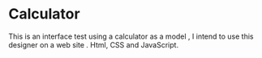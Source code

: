 # Calculator


This is an interface test using a calculator as a model , I intend to use this designer on a web site .
Html, CSS and JavaScript. 
